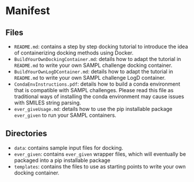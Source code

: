 
# Manifest

## Files
* `README.md`: contains a step by step docking tutorial to introduce the idea of containerizing docking methods using Docker.
* `BuildYourOwnDockingContainer.md`: details how to adapt the tutorial in `README.md` to write your own SAMPL challenge docking container.
* `BuildYourOwnLogDContainer.md`: details how to adapt the tutorial in `README.md` to write your own SAMPL challenge LogD container.
* `CondaEnvInstructions.pdf`: details how to build a conda environment that is compatible with SAMPL challenges. Please read this file as traditional ways of installing the conda environment may cause issues with SMILES string parsing.
* `ever_giveUsage.md`: details how to use the pip installable package `ever_given` to run your SAMPL containers.

## Directories
* `data`: contains sample input files for docking.
* `ever_given`: contains `ever_given` wrapper files, which will eventually be packaged into a pip installable package
* `templates`: contains the files to use as starting points to write your own docking container.
